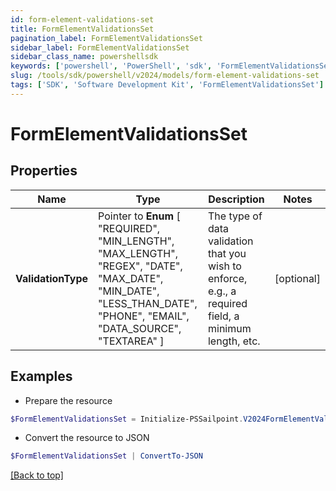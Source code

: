 ```yaml
---
id: form-element-validations-set
title: FormElementValidationsSet
pagination_label: FormElementValidationsSet
sidebar_label: FormElementValidationsSet
sidebar_class_name: powershellsdk
keywords: ['powershell', 'PowerShell', 'sdk', 'FormElementValidationsSet'] 
slug: /tools/sdk/powershell/v2024/models/form-element-validations-set
tags: ['SDK', 'Software Development Kit', 'FormElementValidationsSet']
---
```



# FormElementValidationsSet

## Properties

Name | Type | Description | Notes
------------ | ------------- | ------------- | -------------
**ValidationType** |  Pointer to  **Enum** [  "REQUIRED",    "MIN_LENGTH",    "MAX_LENGTH",    "REGEX",    "DATE",    "MAX_DATE",    "MIN_DATE",    "LESS_THAN_DATE",    "PHONE",    "EMAIL",    "DATA_SOURCE",    "TEXTAREA" ] | The type of data validation that you wish to enforce, e.g., a required field, a minimum length, etc. | [optional] 

## Examples

- Prepare the resource
```powershell
$FormElementValidationsSet = Initialize-PSSailpoint.V2024FormElementValidationsSet  -ValidationType REQUIRED
```

- Convert the resource to JSON
```powershell
$FormElementValidationsSet | ConvertTo-JSON
```


[[Back to top]](#) 

